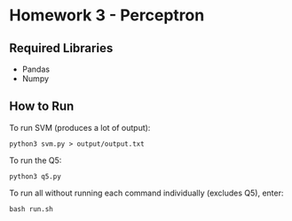 # Homework 3 - Perceptron

## Required Libraries

- Pandas
- Numpy

## How to Run

To run SVM (produces a lot of output):

```
python3 svm.py > output/output.txt
```

To run the Q5:

```
python3 q5.py
```

To run all without running each command individually (excludes Q5), enter:

```
bash run.sh
```